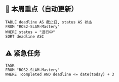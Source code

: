 ## 📅 本周重点（自动更新）
```dataview
TABLE deadline AS 截止日, status AS 状态
FROM "ROS2-SLAM-Mastery"
WHERE status = "进行中"
SORT deadline ASC
```

## ⚠️ 紧急任务

```dataview
TASK
FROM "ROS2-SLAM-Mastery"
WHERE !completed AND deadline <= date(today) + 3
```

